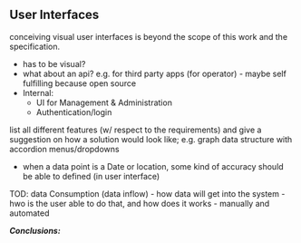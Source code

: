 ## User Interfaces



conceiving visual user interfaces is beyond the scope of this work and the specification. 

+   has to be visual?
+   what about an api? e.g. for third party apps (for operator) - maybe self fulfilling because open 
    source
+   Internal:
    -   UI for Management & Administration
    -   Authentication/login
    
list all different features (w/ respect to the requirements) and give a suggestion on how a solution 
would look like; e.g. graph data structure with accordion menus/dropdowns


+   when a data point is a Date or location, some kind of accuracy should be able to defined (in user interface)



TOD: data Consumption (data inflow)
    -   how data will get into the system
    -   hwo is the user able to do that, and how does it works
    -   manually and automated



*__Conclusions:__*
